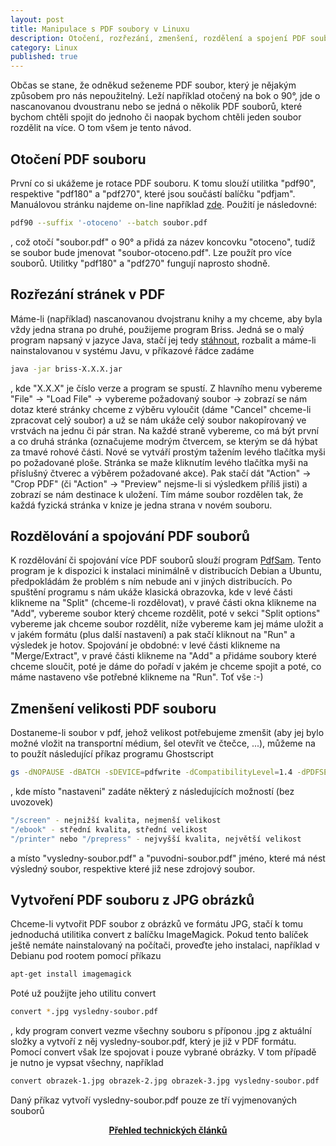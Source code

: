 ```yaml
---
layout: post
title: Manipulace s PDF soubory v Linuxu
description: Otočení, rozřezání, zmenšení, rozdělení a spojení PDF souborů.
category: Linux
published: true
---
```


Občas se stane, že odněkud seženeme PDF soubor, který je nějakým způsobem pro nás nepoužitelný. Leží například otočený na bok o 90°, jde o nascanovanou dvoustranu nebo se jedná o několik PDF souborů, které bychom chtěli spojit do jednoho či naopak bychom chtěli jeden soubor rozdělit na více. O tom všem je tento návod.

## Otočení PDF souboru

První co si ukážeme je rotace PDF souboru. K tomu slouží utilitka "pdf90", respektive "pdf180" a "pdf270", které jsou součástí balíčku "pdfjam". Manuálovou stránku najdeme on-line například [zde](https://linux.die.net/man/1/pdf90). Použití je následovné:

```bash
pdf90 --suffix '-otoceno' --batch soubor.pdf
```

, což otočí "soubor.pdf" o 90° a přidá za název koncovku "otoceno", tudíž se soubor bude jmenovat "soubor-otoceno.pdf". Lze použít pro více souborů. Utilitky "pdf180" a "pdf270" fungují naprosto shodně.

## Rozřezání stránek v PDF

Máme-li (například) nascanovanou dvojstranu knihy a my chceme, aby byla vždy jedna strana po druhé, použijeme program Briss. Jedná se o malý program napsaný v jazyce Java, stačí jej tedy [stáhnout](https://sourceforge.net/projects/briss/files/), rozbalit a máme-li nainstalovanou v systému Javu, v příkazové řádce zadáme

```bash
java -jar briss-X.X.X.jar
```

, kde "X.X.X" je číslo verze a program se spustí. Z hlavního menu vybereme "File" -> "Load File" -> vybereme požadovaný soubor -> zobrazí se nám dotaz které stránky chceme z výběru vyloučit (dáme "Cancel" chceme-li zpracovat celý soubor) a už se nám ukáže celý soubor nakopírovaný ve vrstvách na jednu či pár stran. Na každé straně vybereme, co má být první a co druhá stránka (označujeme modrým čtvercem, se kterým se dá hýbat za tmavé rohové části. Nové se vytváří prostým tažením levého tlačítka myši po požadované ploše. Stránka se maže kliknutím levého tlačítka myši na příslušný čtverec a výběrem požadované akce). Pak stačí dát "Action" -> "Crop PDF" (či "Action" -> "Preview" nejsme-li si výsledkem příliš jisti) a zobrazí se nám destinace k uložení. Tím máme soubor rozdělen tak, že každá fyzická stránka v knize je jedna strana v novém souboru.

## Rozdělování a spojování PDF souborů

K rozdělování či spojování více PDF souborů slouží program [PdfSam](https://pdfsam.org/). Tento program je k dispozici k instalaci minimálně v distribucích Debian a Ubuntu, předpokládám že problém s ním nebude ani v jiných distribucích. Po spuštění programu s nám ukáže klasická obrazovka, kde v levé části klikneme na "Split" (chceme-li rozdělovat), v pravé části okna klikneme na "Add", vybereme soubor který chceme rozdělit, poté v sekci "Split options" vybereme jak chceme soubor rozdělit, níže vybereme kam jej máme uložit a v jakém formátu (plus další nastavení) a pak stačí kliknout na "Run" a výsledek je hotov. Spojování je obdobné: v levé části klikneme na "Merge/Extract", v pravé části klikneme na "Add" a přidáme soubory které chceme sloučit, poté je dáme do pořadí v jakém je chceme spojit a poté, co máme nastaveno vše potřebné klikneme na "Run". Toť vše :-)

## Zmenšení velikosti PDF souboru

Dostaneme-li soubor v pdf, jehož velikost potřebujeme zmenšit (aby jej bylo možné vložit na transportní médium, šel otevřít ve čtečce, ...), můžeme na to použít následující příkaz programu Ghostscript

```bash
gs -dNOPAUSE -dBATCH -sDEVICE=pdfwrite -dCompatibilityLevel=1.4 -dPDFSETTINGS=nastaveni -sOutputFile=vysledny-soubor.pdf puvodni-soubor.pdf
```
, kde místo "nastaveni" zadáte některý z následujících možností (bez uvozovek)

```bash
"/screen" - nejnižší kvalita, nejmenší velikost
"/ebook" - střední kvalita, střední velikost
"/printer" nebo "/prepress" - nejvyšší kvalita, největší velikost
```

a místo "vysledny-soubor.pdf" a "puvodni-soubor.pdf" jméno, které má nést výsledný soubor, respektive které již nese zdrojový soubor.

## Vytvoření PDF souboru z JPG obrázků

Chceme-li vytvořit PDF soubor z obrázků ve formátu JPG, stačí k tomu jednoduchá utilitika convert z balíčku ImageMagick. Pokud tento balíček ještě nemáte nainstalovaný na počítači, proveďte jeho instalaci, například v Debianu pod rootem pomocí příkazu

```bash
apt-get install imagemagick
```

Poté už použijte jeho utilitu convert

```bash
convert *.jpg vysledny-soubor.pdf
```

, kdy program convert vezme všechny souboru s příponou .jpg z aktuální složky a vytvoří z něj vysledny-soubor.pdf, který je již v PDF formátu. Pomocí convert však lze spojovat i pouze vybrané obrázky. V tom případě je nutno je vypsat všechny, například

```bash
convert obrazek-1.jpg obrazek-2.jpg obrazek-3.jpg vysledny-soubor.pdf
```

Daný příkaz vytvoří vysledny-soubor.pdf pouze ze tří vyjmenovaných souborů

<center><b><a href="../">Přehled technických článků</a></b></center>

